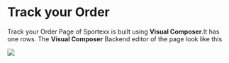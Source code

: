 # Track your Order

Track your Order Page of Sportexx is built using **Visual Composer**.It has one rows. The **Visual Composer** Backend editor of the page look like this

![](http://transvelo.github.io/docs/sportexx/images/page-track-your-order.png)


